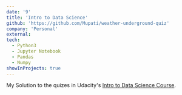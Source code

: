 ```yaml
---
date: '9'
title: 'Intro to Data Science'
github: 'https://github.com/Mupati/weather-underground-quiz'
company: 'Personal'
external:
tech:
  - Python3
  - Jupyter Notebook
  - Pandas
  - Numpy
showInProjects: true
---
```


My Solution to the quizes in Udacity's [Intro to Data Science Course](https://www.udacity.com/course/intro-to-data-science--ud359).
